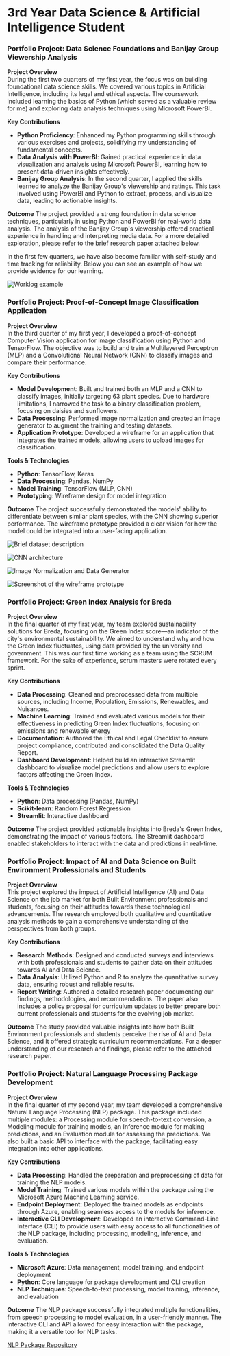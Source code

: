 # 3rd Year Data Science & Artificial Intelligence Student

### Portfolio Project: Data Science Foundations and Banijay Group Viewership Analysis

**Project Overview**  
During the first two quarters of my first year, the focus was on building foundational data science skills. We covered various topics in Artificial Intelligence, including its legal and ethical aspects. The coursework included learning the basics of Python (which served as a valuable review for me) and exploring data analysis techniques using Microsoft PowerBI.

**Key Contributions**
- **Python Proficiency**: Enhanced my Python programming skills through various exercises and projects, solidifying my understanding of fundamental concepts.
- **Data Analysis with PowerBI**: Gained practical experience in data visualization and analysis using Microsoft PowerBI, learning how to present data-driven insights effectively.
- **Banijay Group Analysis**: In the second quarter, I applied the skills learned to analyze the Banijay Group's viewership and ratings. This task involved using PowerBI and Python to extract, process, and visualize data, leading to actionable insights.

**Outcome**
The project provided a strong foundation in data science techniques, particularly in using Python and PowerBI for real-world data analysis. The analysis of the Banijay Group's viewership offered practical experience in handling and interpreting media data. For a more detailed exploration, please refer to the brief research paper attached below.

<object data="figs/Tatar_Matyas_223073_Year1BlockBReport.pdf" type="application/pdf" width="1080px" height="1080px">
</object>

In the first few quarters, we have also become familiar with self-study and time tracking for reliability. Below you can see an example of how we provide evidence for our learning.

![Worklog example](figs/worklog_ex.png)


### Portfolio Project: Proof-of-Concept Image Classification Application

**Project Overview**  
In the third quarter of my first year, I developed a proof-of-concept Computer Vision application for image classification using Python and TensorFlow. The objective was to build and train a Multilayered Perceptron (MLP) and a Convolutional Neural Network (CNN) to classify images and compare their performance.

**Key Contributions**
- **Model Development**: Built and trained both an MLP and a CNN to classify images, initially targeting 63 plant species. Due to hardware limitations, I narrowed the task to a binary classification problem, focusing on daisies and sunflowers.
- **Data Processing**: Performed image normalization and created an image generator to augment the training and testing datasets.
- **Application Prototype**: Developed a wireframe for an application that integrates the trained models, allowing users to upload images for classification.

**Tools & Technologies**
- **Python**: TensorFlow, Keras
- **Data Processing**: Pandas, NumPy
- **Model Training**: TensorFlow (MLP, CNN)
- **Prototyping**: Wireframe design for model integration 

**Outcome**
The project successfully demonstrated the models' ability to differentiate between similar plant species, with the CNN showing superior performance. The wireframe prototype provided a clear vision for how the model could be integrated into a user-facing application.

![Brief dataset description](figs/dataset_blockC.png)

![CNN architecture](figs/y1c_modelarch.png)

![Image Normalization and Data Generator](figs/process_and_generator.png)

![Screenshot of the wireframe prototype](figs/wireframe.png)


### Portfolio Project: Green Index Analysis for Breda

**Project Overview**  
In the final quarter of my first year, my team explored sustainability solutions for Breda, focusing on the Green Index score—an indicator of the city's environmental sustainability. We aimed to understand why and how the Green Index fluctuates, using data provided by the university and government. This was our first time working as a team using the SCRUM framework. For the sake of experience, scrum masters were rotated every sprint.

**Key Contributions**
- **Data Processing**: Cleaned and preprocessed data from multiple sources, including Income, Population, Emissions, Renewables, and Nuisances.
- **Machine Learning**: Trained and evaluated various models for their effectiveness in predicting Green Index fluctuations, focusing on emissions and renewable energy
- **Documentation**: Authored the Ethical and Legal Checklist to ensure project compliance, contributed and consolidated the Data Quality Report.
- **Dashboard Development**: Helped build an interactive Streamlit dashboard to visualize model predictions and allow users to explore factors affecting the Green Index.

**Tools & Technologies**
- **Python**: Data processing (Pandas, NumPy)
- **Scikit-learn**: Random Forest Regression
- **Streamlit**: Interactive dashboard

**Outcome**
The project provided actionable insights into Breda's Green Index, demonstrating the impact of various factors. The Streamlit dashboard enabled stakeholders to interact with the data and predictions in real-time.

### Portfolio Project: Impact of AI and Data Science on Built Environment Professionals and Students

**Project Overview**  
This project explored the impact of Artificial Intelligence (AI) and Data Science on the job market for both Built Environment professionals and students, focusing on their attitudes towards these technological advancements. The research employed both qualitative and quantitative analysis methods to gain a comprehensive understanding of the perspectives from both groups.

**Key Contributions**
- **Research Methods**: Designed and conducted surveys and interviews with both professionals and students to gather data on their attitudes towards AI and Data Science.
- **Data Analysis**: Utilized Python and R to analyze the quantitative survey data, ensuring robust and reliable results.
- **Report Writing**: Authored a detailed research paper documenting our findings, methodologies, and recommendations. The paper also includes a policy proposal for curriculum updates to better prepare both current professionals and students for the evolving job market.

**Outcome**
The study provided valuable insights into how both Built Environment professionals and students perceive the rise of AI and Data Science, and it offered strategic curriculum recommendations. For a deeper understanding of our research and findings, please refer to the attached research paper.

<object data="figs/Matyas_Y2A_ADSAIxBE_Research.pdf" type="application/pdf" width="100%" height="100%">
</object>


### Portfolio Project: Natural Language Processing Package Development

**Project Overview**  
In the final quarter of my second year, my team developed a comprehensive Natural Language Processing (NLP) package. This package included multiple modules: a Processing module for speech-to-text conversion, a Modeling module for training models, an Inference module for making predictions, and an Evaluation module for assessing the predictions. We also built a basic API to interface with the package, facilitating easy integration into other applications.

**Key Contributions**
- **Data Processing**: Handled the preparation and preprocessing of data for training the NLP models.
- **Model Training**: Trained various models within the package using the Microsoft Azure Machine Learning service.
- **Endpoint Deployment**: Deployed the trained models as endpoints through Azure, enabling seamless access to the models for inference.
- **Interactive CLI Development**: Developed an interactive Command-Line Interface (CLI) to provide users with easy access to all functionalities of the NLP package, including processing, modeling, inference, and evaluation.

**Tools & Technologies**
- **Microsoft Azure**: Data management, model training, and endpoint deployment
- **Python**: Core language for package development and CLI creation
- **NLP Techniques**: Speech-to-text processing, model training, inference, and evaluation

**Outcome**
The NLP package successfully integrated multiple functionalities, from speech processing to model evaluation, in a user-friendly manner. The interactive CLI and API allowed for easy interaction with the package, making it a versatile tool for NLP tasks.

[NLP Package Repository](https://github.com/BredaUniversityADSAI/2023-24d-fai2-adsai-group-nlp2)
